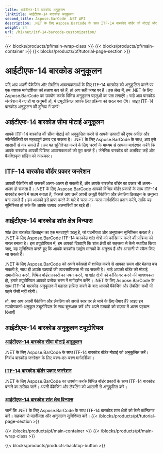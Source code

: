 ```yaml
---
title: आईटीएफ-14 बारकोड अनुकूलन
linktitle: आईटीएफ-14 बारकोड अनुकूलन
second_title: Aspose.BarCode .NET API
description: .NET के लिए Aspose.BarCode के साथ ITF-14 बारकोड बॉर्डर की मोटाई और प्रकारों को अनुकूलित करना सीखें। अपनी पैकेजिंग और लेबलिंग को सहजता से अनुकूलित करें।
weight: 24
url: /hi/net/itf-14-barcode-customization/
---
```


{{< blocks/products/pf/main-wrap-class >}}
{{< blocks/products/pf/main-container >}}
{{< blocks/products/pf/tutorial-page-section >}}

# आईटीएफ-14 बारकोड अनुकूलन

यदि आप अपनी पैकेजिंग और लेबलिंग आवश्यकताओं के लिए ITF-14 बारकोड को अनुकूलित करने पर एक व्यापक मार्गदर्शिका की तलाश कर रहे हैं, तो आप सही जगह पर हैं। इस लेख में, हम .NET के लिए Aspose.BarCode का उपयोग करके विभिन्न अनुकूलन पहलुओं का पता लगाएंगे। चाहे आप बारकोड जेनरेशन में नए हों या अनुभवी हों, ये ट्यूटोरियल आपके लिए प्रक्रिया को सरल बना देंगे। आइए ITF-14 बारकोड अनुकूलन की दुनिया में उतरें!

## आईटीएफ-14 बारकोड सीमा मोटाई अनुकूलन
आपके ITF-14 बारकोड की सीमा मोटाई को अनुकूलित करने से आपके उत्पादों की दृश्य अपील और स्कैनेबिलिटी पर महत्वपूर्ण प्रभाव पड़ सकता है। .NET के लिए Aspose.BarCode के साथ, आप इसे आसानी से कर सकते हैं। हम यह सुनिश्चित करने के लिए चरणों के माध्यम से आपका मार्गदर्शन करेंगे कि आपके बारकोड आपकी विशिष्ट आवश्यकताओं को पूरा करते हैं। जेनेरिक बारकोड को अलविदा कहें और वैयक्तिकृत ब्रांडिंग को नमस्कार।

## ITF-14 बारकोड बॉर्डर प्रकार जनरेशन
आपकी पैकेजिंग की ज़रूरतें अलग-अलग हो सकती हैं, और आपके बारकोड बॉर्डर का प्रकार भी अलग-अलग हो सकता है। .NET के लिए Aspose.BarCode आपको विभिन्न बॉर्डर प्रकारों के साथ ITF-14 बारकोड बनाने में सक्षम बनाता है, जिससे आप उन्हें अपनी अनूठी पैकेजिंग और लेबलिंग डिज़ाइन के अनुरूप बना सकते हैं। हम आपको इसे प्राप्त करने के बारे में चरण-दर-चरण मार्गदर्शिका प्रदान करेंगे, ताकि यह सुनिश्चित हो सके कि आपके उत्पाद अलमारियों पर खड़े हों।

## आईटीएफ-14 बारकोड शांत क्षेत्र विन्यास
शांत क्षेत्र बारकोड डिज़ाइन का एक महत्वपूर्ण पहलू है, जो पठनीयता और अनुपालन सुनिश्चित करता है। .NET के लिए Aspose.BarCode ITF-14 बारकोड शांत क्षेत्रों को कॉन्फ़िगर करने की प्रक्रिया को सरल बनाता है। इस ट्यूटोरियल में, हम आपको दिखाएंगे कि शांत क्षेत्रों को सहजता से कैसे स्थापित किया जाए, यह सुनिश्चित करते हुए कि आपके बारकोड उद्योग मानकों के अनुरूप हैं और आसानी से स्कैन किए जा सकते हैं।

.NET के लिए Aspose.BarCode को अपने वर्कफ़्लो में शामिल करने से आपका समय और मेहनत बच सकती है, साथ ही आपके उत्पादों की व्यावसायिकता भी बढ़ सकती है। चाहे आपको बॉर्डर की मोटाई समायोजित करने, विभिन्न बॉर्डर प्रकारों का चयन करने, या शांत क्षेत्रों को कॉन्फ़िगर करने की आवश्यकता हो, हमारे ट्यूटोरियल आपको प्रत्येक चरण में मार्गदर्शन करेंगे। .NET के लिए Aspose.BarCode के साथ ITF-14 बारकोड अनुकूलन में महारत हासिल करने के बाद आपकी पैकेजिंग और लेबलिंग कभी भी पहले जैसी नहीं रहेगी।

तो, क्या आप अपनी पैकेजिंग और लेबलिंग को अगले स्तर पर ले जाने के लिए तैयार हैं? आइए इन उपयोगकर्ता-अनुकूल ट्यूटोरियल के साथ शुरुआत करें और अपने उत्पादों को बाज़ार में अलग पहचान दिलाएँ!
## आईटीएफ-14 बारकोड अनुकूलन ट्यूटोरियल
### [आईटीएफ-14 बारकोड सीमा मोटाई अनुकूलन](./itf-14-barcode-border-thickness-customization/)
.NET के लिए Aspose.BarCode के साथ ITF-14 बारकोड बॉर्डर मोटाई को अनुकूलित करें। निर्बाध बारकोड जनरेशन के लिए चरण-दर-चरण मार्गदर्शिका।
### [ITF-14 बारकोड बॉर्डर प्रकार जनरेशन](./itf-14-barcode-border-type-generation/)
.NET के लिए Aspose.BarCode का उपयोग करके विभिन्न बॉर्डर प्रकारों के साथ ITF-14 बारकोड बनाने का तरीका जानें। अपनी पैकेजिंग और लेबलिंग को आसानी से अनुकूलित करें।
### [आईटीएफ-14 बारकोड शांत क्षेत्र विन्यास](./itf-14-barcode-quiet-zone-configuration/)
जानें कि .NET के लिए Aspose.BarCode के साथ ITF-14 बारकोड शांत क्षेत्रों को कैसे कॉन्फ़िगर करें। सहजता से पठनीयता और अनुपालन सुनिश्चित करें।
{{< /blocks/products/pf/tutorial-page-section >}}

{{< /blocks/products/pf/main-container >}}
{{< /blocks/products/pf/main-wrap-class >}}

{{< blocks/products/products-backtop-button >}}

